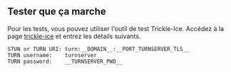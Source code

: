 ## Tester que ça marche

Pour les tests, vous pouvez utiliser l'outil de test Trickle-Ice. Accédez à la page [trickle-ice](https://webrtc.github.io/samples/src/content/peerconnection/trickle-ice) et entrez les détails suivants.

```
STUN or TURN URI: turn:__DOMAIN__:__PORT_TURNSERVER_TLS__
TURN username:    turnserver
TURN password:    __TURNSERVER_PWD__
```

